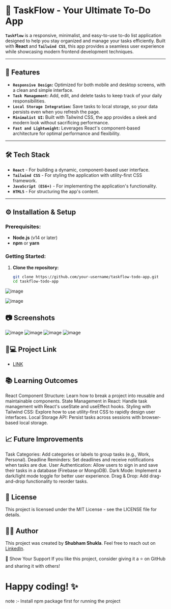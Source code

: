 # 📝 TaskFlow - Your Ultimate To-Do App

**`TaskFlow`** is a responsive, minimalist, and easy-to-use to-do list application designed to help you stay organized and manage your tasks efficiently. Built with **React** and **`Tailwind CSS`**, this app provides a seamless user experience while showcasing modern frontend development techniques.

---

## 🚀 Features

- **`Responsive Design`:** Optimized for both mobile and desktop screens, with a clean and simple interface.
- **`Task Management`:** Add, edit, and delete tasks to keep track of your daily responsibilities.
- **`Local Storage Integration`:** Save tasks to local storage, so your data persists even when you refresh the page.
- **`Minimalist UI`:** Built with Tailwind CSS, the app provides a sleek and modern look without sacrificing performance.
- **`Fast and Lightweight`:** Leverages React's component-based architecture for optimal performance and flexibility.

---

## 🛠️ Tech Stack

- **`React`** - For building a dynamic, component-based user interface.
- **`Tailwind CSS`** - For styling the application with utility-first CSS framework.
- **`JavaScript (ES6+)`** - For implementing the application's functionality.
- **`HTML5`** - For structuring the app's content.

---

## ⚙️ Installation & Setup

### Prerequisites:
- **Node.js** (v14 or later)
- **npm** or **yarn**

### Getting Started:

1. **Clone the repository:**
   ```bash
   git clone https://github.com/your-username/taskflow-todo-app.git
   cd taskflow-todo-app
   ```
![image](https://github.com/user-attachments/assets/51d049a8-8372-438b-92fb-d74c946f2123)

![image](https://github.com/user-attachments/assets/bb4e02f9-19e2-4a54-8ade-ef3d27e4d4dc)

## 📷 Screenshots
![image](https://github.com/user-attachments/assets/cadbda2c-df19-4242-9626-e847cecaa212)
![image](https://github.com/user-attachments/assets/f7b822b2-fd51-4d83-8ce5-ba3b308a0e87)
![image](https://github.com/user-attachments/assets/0753c039-e040-4caf-98bf-2524ccc5d302)
![image](https://github.com/user-attachments/assets/26681f70-e09c-4ad6-8aa7-bd9eb7c00470)

## 🐙💻 Project Link
- [LINK](https://taskflowtodoapp.netlify.app/)

## 📚 Learning Outcomes
React Component Structure: Learn how to break a project into reusable and maintainable components.
State Management in React: Handle task management with React's useState and useEffect hooks.
Styling with Tailwind CSS: Explore how to use utility-first CSS to rapidly design user interfaces.
Local Storage API: Persist tasks across sessions with browser-based local storage.

## 📈 Future Improvements
Task Categories: Add categories or labels to group tasks (e.g., Work, Personal).
Deadline Reminders: Set deadlines and receive notifications when tasks are due.
User Authentication: Allow users to sign in and save their tasks in a database (Firebase or MongoDB).
Dark Mode: Implement a dark/light mode toggle for better user experience.
Drag & Drop: Add drag-and-drop functionality to reorder tasks.

## 📝 License
This project is licensed under the MIT License - see the LICENSE file for details.

## 👨‍💻 Author
This project was created by **Shubham Shukla**. Feel free to reach out on [LinkedIn](https://www.linkedin.com/in/shubham-shukla-62095032a/).

🌟 Show Your Support
If you like this project, consider giving it a ⭐ on GitHub and sharing it with others!

# Happy coding! ✨
note :- Install npm package first for running the project



